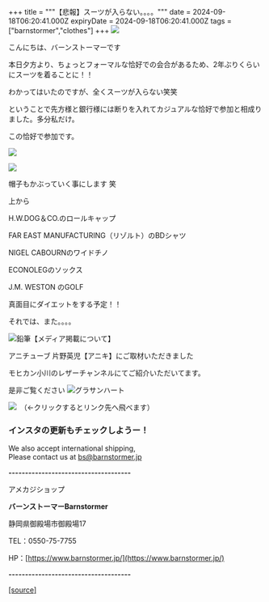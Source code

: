+++
title = """【悲報】スーツが入らない。。。。"""
date = 2024-09-18T06:20:41.000Z
expiryDate = 2024-09-18T06:20:41.000Z
tags = ["barnstormer","clothes"]
+++
[![](https://stat.ameba.jp/user_images/20231023/16/barnstormer-go/b2/03/p/o0420015015354743273.png)](https://ameblo.jp/barnstormer-go/entry-12825670498.html)

こんにちは、バーンストーマーです

本日夕方より、ちょっとフォーマルな恰好での会合があるため、2年ぶりくらいにスーツを着ることに！！

わかってはいたのですが、全くスーツが入らない笑笑

ということで先方様と銀行様には断りを入れてカジュアルな恰好で参加と相成りました。多分私だけ。

この恰好で参加です。

[![](https://stat.ameba.jp/user_images/20240918/14/barnstormer-go/aa/46/j/o0466070015487769673.jpg)](https://stat.ameba.jp/user_images/20240918/14/barnstormer-go/aa/46/j/o0466070015487769673.jpg)

[![](https://stat.ameba.jp/user_images/20240918/14/barnstormer-go/d1/0f/j/o0466070015487769676.jpg)](https://stat.ameba.jp/user_images/20240918/14/barnstormer-go/d1/0f/j/o0466070015487769676.jpg)

帽子もかぶっていく事にします 笑

上から

H.W.DOG＆CO.のロールキャップ

FAR EAST MANUFACTURING（リゾルト）のBDシャツ

NIGEL CABOURNのワイドチノ

ECONOLEGのソックス

J.M. WESTON のGOLF

真面目にダイエットをする予定！！

それでは、また。。。。

![鉛筆](https://stat100.ameba.jp/blog/ucs/img/char/char3/519.png)【メディア掲載について】

アニチューブ 片野英児【アニキ】にご取材いただきました

モヒカン小川のレザーチャンネルにてご紹介いただいてます。

是非ご覧ください ![グラサンハート](https://stat100.ameba.jp/blog/ucs/img/char/char3/148.png)

[![](https://stat.ameba.jp/user_images/20230412/16/barnstormer-go/6a/23/p/o0108010815269242493.png)](https://www.instagram.com/barnstormer_daily/)　（←クリックするとリンク先へ飛べます）

### インスタの更新もチェックしようー！

We also accept international shipping,  
Please contact us at bs@barnstormer.jp

**\-------------------------------------**

アメカジショップ

**バーンストーマーBarnstormer**

静岡県御殿場市御殿場17

TEL：0550-75-7755

HP：[https://www.barnstormer.jp/](https://www.barnstormer.jp/)

**\-------------------------------------**

[[source]](https://ameblo.jp/barnstormer-go/entry-12868025439.html)
